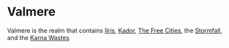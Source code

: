 # Valmere

Valmere is the realm that contains [Ilris](ilris.md), [Kador](kador.md), [The Free Cities](the_free_cities.md), the [Stormfall](stormfall.md), and the [Karna Wastes](karna_wastes.md)
